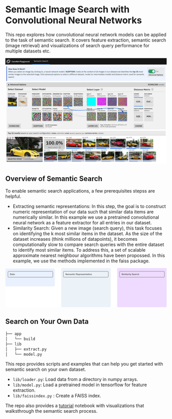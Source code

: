 # Semantic Image Search with Convolutional Neural Networks

This repo explores how convolutional neural network models can be applied to the task of semantic search. It covers feature extraction, semantic search (image retrieval) and visualizations of search query performance for multiple datasets etc.

![ConvNet Playground Screenshot](docs/screen.jpg)

## Overview of Semantic Search

To enable semantic search applications, a few prerequisites stepss are helpful.

- Extracting semantic representations: In this step, the goal is to construct numeric representation of our data such that similar data items are numerically similar. In this example we use a pretrained convolutional neural network as a feature extractor for all entries in our dataset.
- Similarity Search: Given a new image (search query), this task focuses on identifying the k most similar items in the dataset. As the size of the dataset increases (think millions of datapoints), it becomes computationally slow to compare search queries with the entire dataset to identify most similar items. To address this, a set of scalable approximate nearest neighbour algorithms have been propossed. In this example, we use the methods implemented in the faiss package.

![ConvNet Playground Screenshot](docs/architecture.jpg)

## Search on Your Own Data

    ├── app
    │   └── build
    ├── lib
    │   ├── extract.py
    │   └── model.py

This repo provides scripts and examples that can help you get started with semantic search on your own dataset.

- `lib/loader.py`: Load data from a directory in numpy arrays.
- `lib/model.py`: Load a pretrained model in tensorflow for feature extraction.
- `lib/faissindex.py` : Create a FAISS index.

The repo also provides a [tutorial](/notebooks/Tutorial.ipynb) notebook with visualizations that walksthrough the semantic search process.

